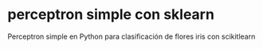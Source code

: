 # perceptron simple con sklearn

Perceptron simple en Python para clasificación de flores iris con scikitlearn
